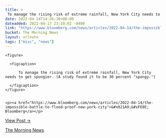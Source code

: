 ```yaml
---
title: > 
 To manage the rising risk of extreme rainfall, New York City needs to get spongier. (A study found it to be 30 percent "spongy.")
date: 2022-04-14T14:26:30+00:00
dateadded: 2022-04-17 23:10:02 -0400
link: "https://www.bloomberg.com/news/articles/2022-04-14/the-impossible-battle-to-flood-proof-new-york-city"
bucket: The Morning News
layout: urlnote
tags: ["misc", "news"]
--- 
```




  
    
  

  
    <figure>
      
      <figcaption>
        
          To manage the rising risk of extreme rainfall, New York City needs to get spongier. (A study found it to be 30 percent "spongy.")
        
      </figcaption>
    </figure>

    
    <p><a href="https://www.bloomberg.com/news/articles/2022-04-14/the-impossible-battle-to-flood-proof-new-york-city">&#x021A9;&#xFE0E; Bloomberg</a></p>
    
  
  <p><a href="https://themorningnews.org/p/new-york-city-needs-to-get-spongier">View Post &rarr;</a></p>



 <!-- end excerpt --> 
<div class='bucket'><a class='internal-link' href='/buckets/the-morning-news'>The Morning News</a></div> 
